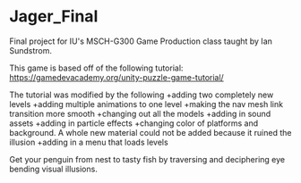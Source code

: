 # Jager_Final
Final project for IU's MSCH-G300 Game Production class taught by Ian Sundstrom.

This game is based off of the following tutorial: https://gamedevacademy.org/unity-puzzle-game-tutorial/

The tutorial was modified by the following 
    +adding two completely new levels
    +adding multiple animations to one level
    +making the nav mesh link transition more smooth
    +changing out all the models
    +adding in sound assets
    +adding in particle effects
    +changing color of platforms and background. A whole new material could not be added because it ruined the illusion
    +adding in a menu that loads levels

Get your penguin from nest to tasty fish by traversing and deciphering eye bending visual illusions.